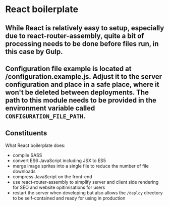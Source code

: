 # React boilerplate

## While React is relatively easy to setup, especially due to react-router-assembly, quite a bit of processing needs to be done before files run, in this case by Gulp.

## Configuration file example is located at /configuration.example.js. Adjust it to the server configuration and place in a safe place, where it won't be deleted between deployments. The path to this module needs to be provided in the environment variable called `CONFIGURATION_FILE_PATH`.

## Constituents
What React boilerplate does:

- compile SASS
- convert ES6 JavaScript including JSX to ES5
- merge image sprites into a single file to reduce the number of file downloads
- compress JavaScript on the front-end
- use react-router-assembly to simplify server and client side rendering for SEO and website opitimisations for users
- restart the server when developing but also allows the `/deploy` directory to be self-contained and ready for using in production